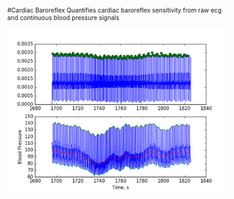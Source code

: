 #Cardiac Baroreflex 
Quantifies cardiac baroreflex sensitivity from raw ecg and continuous blood pressure signals

![alt text](RRandb2bBP.png "ECG QRS detection and beat-to-beat Systolic, Mean and Diastolic Blood pressure")

